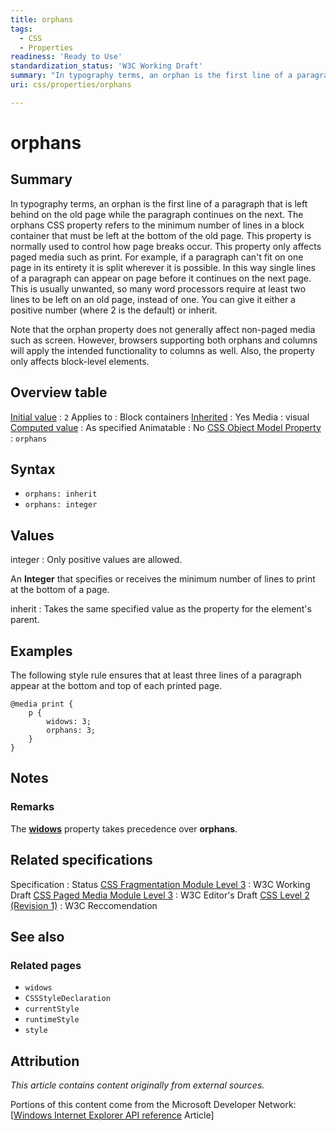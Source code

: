 ```yaml
---
title: orphans
tags:
  - CSS
  - Properties
readiness: 'Ready to Use'
standardization_status: 'W3C Working Draft'
summary: "In typography terms, an orphan is the first line of a paragraph that is left behind on the old page while the paragraph continues on the next. The orphans CSS property refers to the minimum number of lines in a block container that must be left at the bottom of the old page. This property is normally used to control how page breaks occur. This property only affects paged media such as print.\nFor example, if a paragraph can't fit on one page in its entirety it is split wherever it is possible. In this way single lines of a paragraph can appear on page before it continues on the next page. This is usually unwanted, so many word processors require at least two lines to be left on an old page, instead of one. You can give it either a positive number (where 2 is the default) or inherit.\n"
uri: css/properties/orphans

---
```

# orphans

## Summary

In typography terms, an orphan is the first line of a paragraph that is left behind on the old page while the paragraph continues on the next. The orphans CSS property refers to the minimum number of lines in a block container that must be left at the bottom of the old page. This property is normally used to control how page breaks occur. This property only affects paged media such as print. For example, if a paragraph can't fit on one page in its entirety it is split wherever it is possible. In this way single lines of a paragraph can appear on page before it continues on the next page. This is usually unwanted, so many word processors require at least two lines to be left on an old page, instead of one. You can give it either a positive number (where 2 is the default) or inherit.

Note that the orphan property does not generally affect non-paged media such as screen. However, browsers supporting both orphans and columns will apply the intended functionality to columns as well. Also, the property only affects block-level elements.

## Overview table

[Initial value](/css/concepts/initial_value)
:   `2`
Applies to
:   Block containers
[Inherited](/css/concepts/inherited)
:   Yes
Media
:   visual
[Computed value](/css/concepts/computed_value)
:   As specified
Animatable
:   No
[CSS Object Model Property](/css/concepts/cssom)
:   `orphans`

## Syntax

-   `orphans: inherit`
-   `orphans: integer`

## Values

integer
:   Only positive values are allowed.

An **Integer** that specifies or receives the minimum number of lines to print at the bottom of a page.

inherit
:   Takes the same specified value as the property for the element's parent.

## Examples

The following style rule ensures that at least three lines of a paragraph appear at the bottom and top of each printed page.

``` {.css}
@media print {
    p {
        widows: 3;
        orphans: 3;
    }
}
```

## Notes

### Remarks

The [**widows**](/css/properties/widows) property takes precedence over **orphans**.

## Related specifications

Specification
:   Status
[CSS Fragmentation Module Level 3](http://www.w3.org/TR/css3-break/#widows-orphans)
:   W3C Working Draft
[CSS Paged Media Module Level 3](http://dev.w3.org/csswg/css-page/#orphans)
:   W3C Editor's Draft
[CSS Level 2 (Revision 1)](http://www.w3.org/TR/CSS2/page.html#propdef-orphans)
:   W3C Reccomendation

## See also

### Related pages

-   `widows`
-   `CSSStyleDeclaration`
-   `currentStyle`
-   `runtimeStyle`
-   `style`

## Attribution

*This article contains content originally from external sources.*

Portions of this content come from the Microsoft Developer Network: [[Windows Internet Explorer API reference](http://msdn.microsoft.com/en-us/library/ie/hh828809%28v=vs.85%29.aspx) Article]

